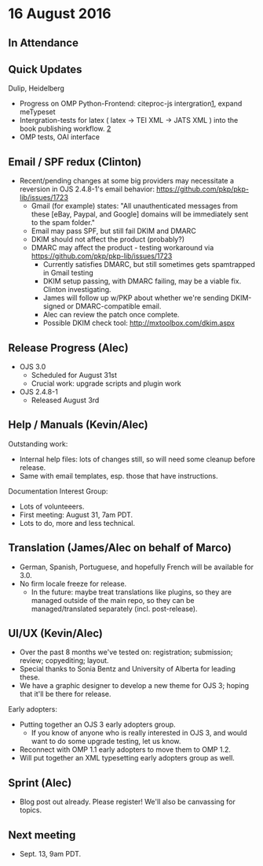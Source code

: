 # 16 August 2016

In Attendance
-------------

Quick Updates
-------------

Dulip, Heidelberg

-   Progress on OMP Python-Frontend: citeproc-js intergration[1](https://github.com/UB-Heidelberg/citeproc-js-wrapper|ink), expand meTypeset
-   Intergration-tests for latex ( latex -\> TEI XML -\> JATS XML ) into the book publishing workflow. [2](http://www-sop.inria.fr/marelle/tralics/|tool)
-   OMP tests, OAI interface

Email / SPF redux (Clinton)
---------------------------

-   Recent/pending changes at some big providers may necessitate a reversion in OJS 2.4.8-1's email behavior: <https://github.com/pkp/pkp-lib/issues/1723>
    -   Gmail (for example) states: "All unauthenticated messages from these [eBay, Paypal, and Google] domains will be immediately sent to the spam folder."
    -   Email may pass SPF, but still fail DKIM and DMARC
    -   DKIM should not affect the product (probably?)
    -   DMARC may affect the product - testing workaround via <https://github.com/pkp/pkp-lib/issues/1723>
        -   Currently satisfies DMARC, but still sometimes gets spamtrapped in Gmail testing
        -   DKIM setup passing, with DMARC failing, may be a viable fix. Clinton investigating.
        -   James will follow up w/PKP about whether we're sending DKIM-signed or DMARC-compatible email.
        -   Alec can review the patch once complete.
        -   Possible DKIM check tool: <http://mxtoolbox.com/dkim.aspx>

Release Progress (Alec)
-----------------------

-   OJS 3.0
    -   Scheduled for August 31st
    -   Crucial work: upgrade scripts and plugin work
-   OJS 2.4.8-1
    -   Released August 3rd

Help / Manuals (Kevin/Alec)
---------------------------

Outstanding work:

-   Internal help files: lots of changes still, so will need some cleanup before release.
-   Same with email templates, esp. those that have instructions.

Documentation Interest Group:

-   Lots of volunteeers.
-   First meeting: August 31, 7am PDT.
-   Lots to do, more and less technical.

Translation (James/Alec on behalf of Marco)
-------------------------------------------

-   German, Spanish, Portuguese, and hopefully French will be available for 3.0.
-   No firm locale freeze for release.
    -   In the future: maybe treat translations like plugins, so they are managed outside of the main repo, so they can be managed/translated separately (incl. post-release).

UI/UX (Kevin/Alec)
------------------

-   Over the past 8 months we've tested on: registration; submission; review; copyediting; layout.
-   Special thanks to Sonia Bentz and University of Alberta for leading these.
-   We have a graphic designer to develop a new theme for OJS 3; hoping that it'll be there for release.

Early adopters:

-   Putting together an OJS 3 early adopters group.
    -   If you know of anyone who is really interested in OJS 3, and would want to do some upgrade testing, let us know.
-   Reconnect with OMP 1.1 early adopters to move them to OMP 1.2.
-   Will put together an XML typesetting early adopters group as well.

Sprint (Alec)
-------------

-   Blog post out already. Please register! We'll also be canvassing for topics.

Next meeting
------------

-   Sept. 13, 9am PDT.
